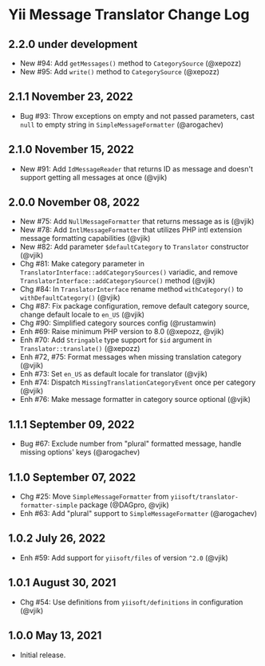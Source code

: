 # Yii Message Translator Change Log

## 2.2.0 under development

- New #94: Add `getMessages()` method to `CategorySource` (@xepozz)
- New #95: Add `write()` method to `CategorySource` (@xepozz)

## 2.1.1 November 23, 2022

- Bug #93: Throw exceptions on empty and not passed parameters, cast `null` to empty string in `SimpleMessageFormatter`
  (@arogachev)

## 2.1.0 November 15, 2022

- New #91: Add `IdMessageReader` that returns ID as message and doesn't support getting all messages at once (@vjik)

## 2.0.0 November 08, 2022

- New #75: Add `NullMessageFormatter` that returns message as is (@vjik)
- New #78: Add `IntlMessageFormatter` that utilizes PHP intl extension message formatting capabilities (@vjik)
- New #82: Add parameter `$defaultCategory` to `Translator` constructor (@vjik)
- Chg #81: Make category parameter in `TranslatorInterface::addCategorySources()` variadic, and remove 
 `TranslatorInterface::addCategorySource()` method (@vjik)
- Chg #84: In `TranslatorInterface` rename method `withCategory()` to `withDefaultCategory()` (@vjik)
- Chg #87: Fix package configuration, remove default category source, change default locale to `en_US` (@vjik)
- Chg #90: Simplified category sources config (@rustamwin)
- Enh #69: Raise minimum PHP version to 8.0 (@xepozz, @vjik)
- Enh #70: Add `Stringable` type support for `$id` argument in `Translator::translate()` (@xepozz)
- Enh #72, #75: Format messages when missing translation category (@vjik)
- Enh #73: Set `en_US` as default locale for translator (@vjik)
- Enh #74: Dispatch `MissingTranslationCategoryEvent` once per category (@vjik)
- Enh #76: Make message formatter in category source optional (@vjik)

## 1.1.1 September 09, 2022

- Bug #67: Exclude number from "plural" formatted message, handle missing options' keys (@arogachev)

## 1.1.0 September 07, 2022

- Chg #25: Move `SimpleMessageFormatter` from `yiisoft/translator-formatter-simple` package (@DAGpro, @vjik)
- Enh #63: Add "plural" support to `SimpleMessageFormatter` (@arogachev)

## 1.0.2 July 26, 2022

- Enh #59: Add support for `yiisoft/files` of version `^2.0` (@vjik)

## 1.0.1 August 30, 2021

- Chg #54: Use definitions from `yiisoft/definitions` in configuration (@vjik)

## 1.0.0 May 13, 2021

- Initial release.
